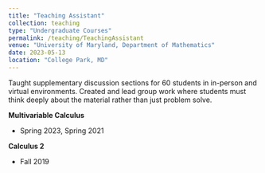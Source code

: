 ```yaml
---
title: "Teaching Assistant"
collection: teaching
type: "Undergraduate Courses"
permalink: /teaching/TeachingAssistant
venue: "University of Maryland, Department of Mathematics"
date: 2023-05-13
location: "College Park, MD"
---
```


Taught supplementary discussion sections for 60 students in in-person and virtual environments. Created and lead group work where students must think deeply about the material rather than just problem solve.

__Multivariable Calculus__
  * Spring 2023, Spring 2021
  
__Calculus 2__
  * Fall 2019
